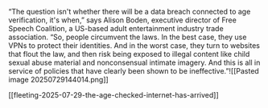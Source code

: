 “The question isn't whether there will be a data breach connected to age verification, it's when,” says Alison Boden, executive director of Free Speech Coalition, a US-based adult entertainment industry trade association. “So, people circumvent the laws. In the best case, they use VPNs to protect their identities. And in the worst case, they turn to websites that flout the law, and then risk being exposed to illegal content like child sexual abuse material and nonconsensual intimate imagery. And this is all in service of policies that have clearly been shown to be ineffective.”![[Pasted image 20250729144014.png]]

[[fleeting-2025-07-29-the-age-checked-internet-has-arrived]]